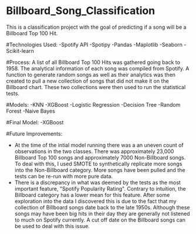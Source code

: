 # Billboard_Song_Classification
This is a classification project with the goal of predicting if a song will be a Billboard Top 100 Hit.

#Technologies Used:
  -Spotify API
  -Spotipy
  -Pandas
  -Maplotlib
  -Seaborn
  -Scikit-learn
  
#Process:
A list of all Billboard Top 100 Hits was gathered going back to 1958. The analytical information of each song was compiled from Spotify. A function to generate random songs as well as their analytics was then created to pull a new collection of songs that did not make it on the Billboard chart. These two collections were then used to run the statistical tests.

#Models:
  -KNN
  -XGBoost
  -Logistic Regression
  -Decision Tree
  -Random Forest
  -Naive Bayes
  
#Final Model:
  -XGBoost
  
#Future Improvements:
  - At the time of the intial model running there was a an uneven count of observations in the two classes. There was  approximately 23,000 Billboard Top 100 songs and approximately 7000 Non-Billboard songs. To deal with this, I used SMOTE to synthetically replicate more songs into the Non-Billboard category. More songs have been pulled and the tests can be re-run with more pure data.
  - There is a discrepancy in what was deemed by the tests as the most important feature, "Spotify Popularity Rating". Contrary to intuition, the Billboard category has a lower mean for this feature. After some exploration into the data I discovered this is due to the fact that my collection of Billboard songs date back to the late 1950s. Although these songs may have been big hits in their day they are generally not listened to much on Spotify currently. A cut off date on the Billboard songs can be used to deal with this issue. 
